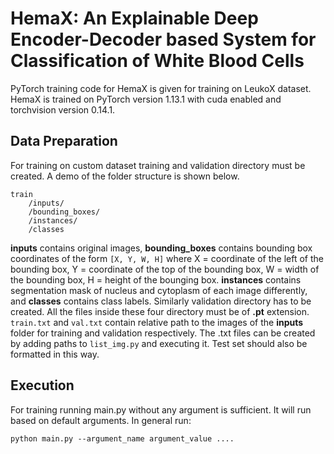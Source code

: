 # HemaX: An Explainable Deep Encoder-Decoder based System for Classification of White Blood Cells

PyTorch training code for HemaX is given for training on LeukoX dataset. HemaX is trained on PyTorch version 1.13.1 with cuda enabled and torchvision version 0.14.1.


## Data Preparation

For training on custom dataset training and validation directory must be created. A demo of the folder structure is shown below.
``` 
train
 	/inputs/
 	/bounding_boxes/
 	/instances/
 	/classes
```
**inputs** contains original images, **bounding_boxes** contains bounding box coordinates of the form ```[X, Y, W, H]``` where X = coordinate of the left of the bounding box, Y = coordinate of the top of the bounding box, W = width of the bounding box, H = height of the bounging box. **instances** contains segmentation mask of nucleus and cytoplasm of each image differently, and **classes** contains class labels. Similarly validation directory has to be created. All the files inside these four directory must be of **.pt** extension.
```train.txt``` and ```val.txt``` contain relative path to the images of the  **inputs** folder for training and validation respectively. The .txt files can be created by adding paths to ```list_img.py``` and executing it.
Test set should also be formatted in this way.  

## Execution

For training running main.py without any argument is sufficient. It will run based on default arguments. In general run:
``` 
python main.py --argument_name argument_value ....
```


